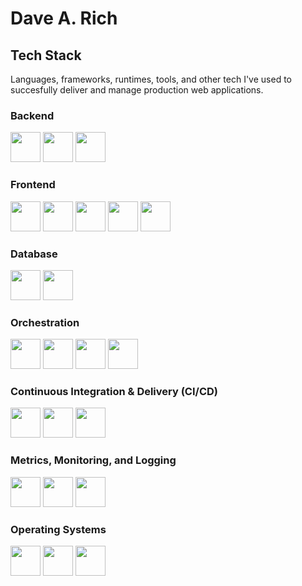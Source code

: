 # Dave A. Rich

## Tech Stack

Languages, frameworks, runtimes, tools, and other tech I've used to succesfully deliver and manage production web applications.

### Backend

<div>
    <img src="https://cdn.jsdelivr.net/gh/devicons/devicon/icons/go/go-original-wordmark.svg" height="48px" width="48px" />
    <img src="https://cdn.jsdelivr.net/gh/devicons/devicon/icons/nodejs/nodejs-original-wordmark.svg" height="48px" width="48px" />
    <img src="https://cdn.jsdelivr.net/gh/devicons/devicon/icons/php/php-original.svg" height="48px" width="48px" />
</div>

### Frontend

<div>
    <img src="https://cdn.jsdelivr.net/gh/devicons/devicon/icons/react/react-original-wordmark.svg" height="48px" width="48px" />
    <img src="https://cdn.jsdelivr.net/gh/devicons/devicon/icons/typescript/typescript-original.svg" height="48px" width="48px" />
    <img src="https://cdn.jsdelivr.net/gh/devicons/devicon/icons/javascript/javascript-original.svg" height="48px" width="48px" />
    <img src="https://cdn.jsdelivr.net/gh/devicons/devicon/icons/css3/css3-original-wordmark.svg" height="48px" width="48px" />
    <img src="https://cdn.jsdelivr.net/gh/devicons/devicon/icons/html5/html5-original-wordmark.svg" height="48px" width="48px" />
</div>

### Database

<div>
    <img src="https://cdn.jsdelivr.net/gh/devicons/devicon/icons/mysql/mysql-original-wordmark.svg" height="48px" width="48px" />
    <img src="https://cdn.jsdelivr.net/gh/devicons/devicon/icons/redis/redis-original-wordmark.svg" height="48px" width="48px" />
</div>

### Orchestration

<div>
    <img src="https://cdn.jsdelivr.net/gh/devicons/devicon/icons/kubernetes/kubernetes-plain-wordmark.svg" height="48px" width="48px" />
    <img src="https://cdn.jsdelivr.net/gh/devicons/devicon/icons/docker/docker-original-wordmark.svg" height="48px" width="48px" />
    <img src="https://cdn.jsdelivr.net/gh/devicons/devicon/icons/ansible/ansible-original-wordmark.svg" height="48px" width="48px" />
    <img src="https://cdn.jsdelivr.net/gh/devicons/devicon/icons/terraform/terraform-original-wordmark.svg" height="48px" width="48px" />
</div>

### Continuous Integration & Delivery (CI/CD)

<div>
    <img src="https://cdn.jsdelivr.net/gh/devicons/devicon/icons/argocd/argocd-original-wordmark.svg" height="48px" width="48px" />
    <img src="https://cdn.jsdelivr.net/gh/devicons/devicon/icons/github/github-original-wordmark.svg" height="48px" width="48px" />
    <img src="https://cdn.jsdelivr.net/gh/devicons/devicon/icons/jenkins/jenkins-original.svg" height="48px" width="48px" />
</div>

### Metrics, Monitoring, and Logging

<div>
    <img src="https://cdn.jsdelivr.net/gh/devicons/devicon/icons/prometheus/prometheus-original-wordmark.svg" height="48px" width="48px" />
    <img src="https://cdn.jsdelivr.net/gh/devicons/devicon/icons/grafana/grafana-original-wordmark.svg" height="48px" width="48px" />
    <img src="https://user-images.githubusercontent.com/4581240/230210159-27627704-7f48-478f-a8c1-51507f776034.svg" height="48px" width="48px" />
</div>

### Operating Systems

<div>
    <img src="https://cdn.jsdelivr.net/gh/devicons/devicon/icons/debian/debian-original-wordmark.svg" height="48px" width="48px" />
    <img src="https://cdn.jsdelivr.net/gh/devicons/devicon/icons/ubuntu/ubuntu-plain-wordmark.svg" height="48px" width="48px" />
    <img src="https://cdn.jsdelivr.net/gh/devicons/devicon/icons/redhat/redhat-original-wordmark.svg" height="48px" width="48px" />
</div>
